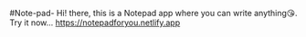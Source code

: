 #Note-pad-    Hi! there, this is a Notepad app where you can write anything😘. Try it now... https://notepadforyou.netlify.app
  

